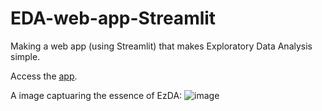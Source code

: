 # EDA-web-app-Streamlit
Making a web app (using Streamlit) that makes Exploratory Data Analysis simple.

Access the [app](https://share.streamlit.io/sethiabhinav/eda-web-app-streamlit/main/stream.py).

A image captuaring the essence of EzDA:
![image](https://user-images.githubusercontent.com/84278440/144752258-0b1b31a1-259d-43cd-ae49-34031c21c850.png)

